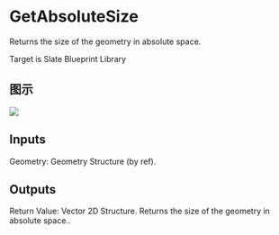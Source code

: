 # GetAbsoluteSize

Returns the size of the geometry in absolute space.

Target is Slate Blueprint Library

## 图示

![]($-20221218-21214878.png)

## Inputs

Geometry: Geometry Structure (by ref).  

## Outputs

Return Value: Vector 2D Structure. Returns the size of the geometry in absolute space..

